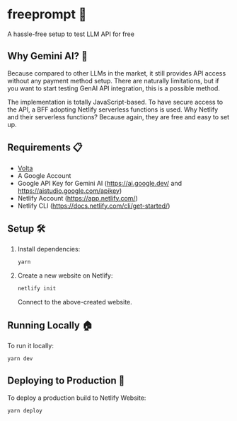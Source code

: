 # freeprompt 🚀

A hassle-free setup to test LLM API for free

## Why Gemini AI? 🤖
Because compared to other LLMs in the market, it still provides API access without any payment method setup. There are naturally limitations, but if you want to start testing GenAI API integration, this is a possible method.

The implementation is totally JavaScript-based. To have secure access to the API, a BFF adopting Netlify serverless functions is used.
Why Netlify and their serverless functions? Because again, they are free and easy to set up.

## Requirements 📋

- [Volta](https://volta.sh/)
- A Google Account
- Google API Key for Gemini AI (https://ai.google.dev/ and https://aistudio.google.com/apikey)
- Netlify Account (https://app.netlify.com/)
- Netlify CLI (https://docs.netlify.com/cli/get-started/)

## Setup 🛠️

1. Install dependencies:
    ```sh
    yarn
    ```

2. Create a new website on Netlify:
    ```sh
    netlify init
    ```
    Connect to the above-created website.

## Running Locally 🏠

To run it locally:
```sh
yarn dev
```

## Deploying to Production 🚀

To deploy a production build to Netlify Website:
```sh
yarn deploy
```

